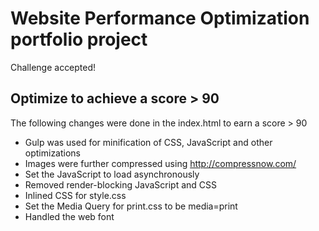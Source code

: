 # Website Performance Optimization portfolio project

Challenge accepted!

## Optimize to achieve a score > 90
The following changes were done in the index.html to earn a score > 90

- Gulp was used for minification of CSS, JavaScript and other optimizations
- Images were further compressed using http://compressnow.com/
- Set the JavaScript to load asynchronously
- Removed render-blocking JavaScript and CSS
- Inlined CSS for style.css
- Set the Media Query for print.css to be media=print
- Handled the web font
